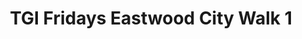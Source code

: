---
addr: ' Eastwood City Walk 1'
city: Quezon City
country: Philippines
description: Eastwood City Walk 1 (Orchard Rd.) Quezon City Quezon City
id: 4e5ffe91d4c06542a9e0056b
lat: 14.609317012188125
lng: 121.08048836681346
title: TGI Fridays Eastwood City Walk 1
venue: TGI Fridays
---